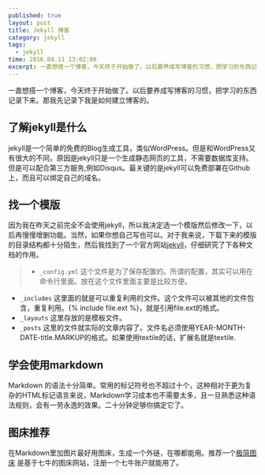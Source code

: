 ```yaml
---
published: true
layout: post
title: Jekyll 博客
category: jekyll
tags: 
  - jekyll
time: 2016.04.11 13:02:00
excerpt: 一直想搭一个博客，今天终于开始做了。以后要养成写博客的习惯，把学习的东西记录下来。那我先记录下我是如何建立博客的。
---
```



一直想搭一个博客，今天终于开始做了。以后要养成写博客的习惯，把学习的东西记录下来。那我先记录下我是如何建立博客的。

<!--more-->

## 了解jekyll是什么
jekyll是一个简单的免费的Blog生成工具，类似WordPress。但是和WordPress又有很大的不同，原因是jekyll只是一个生成静态网页的工具，不需要数据库支持。但是可以配合第三方服务,例如Disqus。最关键的是jekyll可以免费部署在Github上，而且可以绑定自己的域名。

## 找一个模版
因为我在昨天之前完全不会使用jekyll，所以我决定选一个模版然后修改一下，以后再慢慢增删功能。当然，如果你想自己写也可以。对于我来说，下载下来的模版的目录结构都十分陌生，然后我找到了一个官方网站[jekyll](http://jekyll.bootcss.com/)，仔细研究了下各种文档的作用。

>* `_config.yml`
这个文件是为了保存配置的。所谓的配置，其实可以用在命令行里面。放在这个文件里面主要是比较方便。
* `_includes`
这里面的就是可以重复利用的文件。这个文件可以被其他的文件包含，重复利用。{% include file.ext %}，就是引用file.ext的格式。
* `_layouts`
这里存放的是模板文件。
* `_posts`
这里的文件就实际的文章内容了。文件名必须使用YEAR-MONTH-DATE-title.MARKUP的格式。如果使用textile的话，扩展名就是textile.


## 学会使用markdown

Markdown 的语法十分简单。常用的标记符号也不超过十个，这种相对于更为复杂的HTML标记语言来说，Markdown学习成本也不需要太多，且一旦熟悉这种语法规则，会有一劳永逸的效果。二十分钟足够你搞定它了。



## 图床推荐
在Markdown里加图片最好用图床，生成一个外链，在哪都能用。推荐一个[极简图床](http://yotuku.cn/) 是基于七牛的图床网站，注册一个七牛账户就能用了。


